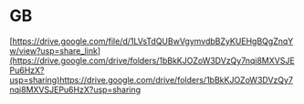 # GB
[https://drive.google.com/file/d/1LVsTdQUBwVgymvdbBZyKUEHgBQgZnqYw/view?usp=share_link](https://drive.google.com/drive/folders/1bBkKJOZoW3DVzQy7nqi8MXVSJEPu6HzX?usp=sharing)https://drive.google.com/drive/folders/1bBkKJOZoW3DVzQy7nqi8MXVSJEPu6HzX?usp=sharing
